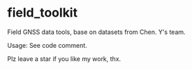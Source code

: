 # field_toolkit
Field GNSS data tools, base on datasets from Chen. Y's team.

Usage: See code comment.

Plz leave a star if you like my work, thx.
